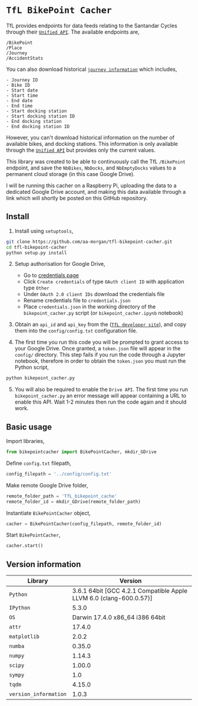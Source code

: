 
`TfL BikePoint Cacher`
===============
TfL provides endpoints for data feeds relating to the Santandar Cycles through their [`Unified API`](https://tfl.gov.uk/info-for/open-data-users/our-open-data#on-this-page-5). The available endpoints are,

	/BikePoint
	/Place
	/Journey
	/AccidentStats

You can also download historical [`journey information`](http://cycling.data.tfl.gov.uk/) which includes,

	- Journey ID
	- Bike ID
	- Start date
	- Start time
	- End date
	- End time
	- Start docking station
	- Start docking station ID
	- End docking station
	- End docking station ID 

However, you can't download historical information on the number of available bikes, and docking stations. This information is only available through the [`Unified API`](https://tfl.gov.uk/info-for/open-data-users/our-open-data#on-this-page-5) but provides only the current values. 

This library was created to be able to continuously call the TfL `/BikePoint` endpoint, and save the `NbBikes`, `NbDocks`, and `NbEmptyDocks` values to a permanent cloud storage (in this case Google Drive).

I will be running this cacher on a Raspberry Pi, uploading the data to a dedicated Google Drive account, and making this data available through a link which will shortly be posted on this GitHub repository.

Install
-------

1. Install using `setuptools`,
```bash
git clone https://github.com/aa-morgan/tfl-bikepoint-cacher.git
cd tfl-bikepoint-cacher
python setup.py install
```

2. Setup authorisation for Google Drive,

    * Go to [credentials page](https://console.developers.google.com/apis/credentials)
    * Click `Create credentials` of type `OAuth client ID` with application type `Other`
    * Under `OAuth 2.0 client IDs` download the credentials file
    * Rename credentials file to `credentials.json`
    * Place `credentials.json` in the working directory of the `bikepoint_cacher.py` script (or `bikepoint_cacher.ipynb` notebook)

3. Obtain an `api_id` and `api_key` from the ([`TfL developer site`](https://api.tfl.gov.uk)), and copy them into the `config/config.txt` configuration file.

4. The first time you run this code you will be prompted to grant access to your Google Drive. Once granted, a `token.json` file will appear in the `config/` directory. This step fails if you run the code through a Jupyter notebook, therefore in order to obtain the `token.json` you must run the Python script,

```bash
python bikepoint_cacher.py
```

5. You will also be required to enable the `Drive API`. The first time you run `bikepoint_cacher.py` an error message will appear containing a URL to enable this API. Wait 1-2 minutes then run the code again and it should work.

Basic usage
-------
Import libraries,
```python
from bikepointcacher import BikePointCacher, mkdir_GDrive
```
Define `config.txt` filepath,
```python
config_filepath = '../config/config.txt'
```

Make remote Google Drive folder,
```python
remote_folder_path = 'TfL_bikepoint_cache'
remote_folder_id = mkdir_GDrive(remote_folder_path)
```

Instantiate `BikePointCacher` object,
```python
cacher = BikePointCacher(config_filepath, remote_folder_id)
```

Start `BikePointCacher`,
```python
cacher.start()
```

Version information
-------------------

| Library  | Version |
| ------------ | ------------ |
| `Python`  | 3.6.1 64bit [GCC 4.2.1 Compatible Apple LLVM 6.0 (clang-600.0.57)] |
| `IPython` | 5.3.0 |
| `OS` | Darwin 17.4.0 x86_64 i386 64bit |
| `attr` | 17.4.0 |
| `matplotlib` | 2.0.2 |
| `numba` | 0.35.0 |
| `numpy` | 1.14.3 |
| `scipy` | 1.00.0 |
| `sympy` | 1.0 |
| `tqdm` | 4.15.0 |
| `version_information` | 1.0.3 |